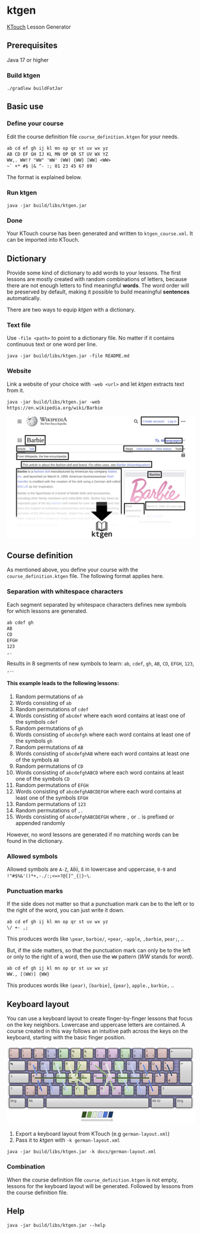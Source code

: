 # ktgen

[KTouch](https://github.com/KDE/ktouch) Lesson Generator


## Prerequisites

Java 17 or higher

### Build ktgen
```shell
./gradlew buildFatJar
```


## Basic use


### Define your course

Edit the course definition file `course_definition.ktgen` for your needs.

```text
ab cd ef gh ij kl mn op qr st uv wx yz
AB CD EF GH IJ KL MN OP QR ST UV WX YZ
WW,. WW!? "WW" 'WW' (WW) {WW} [WW] <WW>
~` +* #$ |& ^- :; 01 23 45 67 89
```

The format is explained below.


### Run ktgen

```shell
java -jar build/libs/ktgen.jar
```


### Done

Your KTouch course has been generated and written to `ktgen_course.xml`.
It can be imported into KTouch.


## Dictionary

Provide some kind of dictionary to add words to your lessons.
The first lessons are mostly created with random combinations of letters,
because there are not enough letters to find meaningful **words**.
The word order will be preserved by default, making it possible to build 
meaningful **sentences** automatically.

There are two ways to equip _ktgen_ with a dictionary.


### Text file

Use `-file <path>` to point to a dictionary file.
No matter if it contains continuous text or one word per line.

```shell
java -jar build/libs/ktgen.jar -file README.md
```


### Website

Link a website of your choice with `-web <url>` and let _ktgen_
extracts text from it.

```shell
java -jar build/libs/ktgen.jar -web https://en.wikipedia.org/wiki/Barbie
```

![keyboard path](docs/text-from-website.jpg)


## Course definition

As mentioned above, you define your course with the `course_definition.ktgen` file.
The following format applies here.


### Separation with whitespace characters

Each segment separated by whitespace characters defines new symbols
for which lessons are generated.

```text
ab cdef gh
AB
CD
EFGH
123
,.
```

Results in 8 segments of new symbols to learn: `ab`, `cdef`, `gh`, `AB`, `CD`, `EFGH`, `123`, `,.`.


#### This example leads to the following lessons:

1. Random permutations of `ab`
2. Words consisting of `ab`
3. Random permutations of `cdef`
4. Words consisting of `abcdef` where each word contains at least one of the symbols `cdef`
5. Random permutations of `gh`
6. Words consisting of `abcdefgh` where each word contains at least one of the symbols `gh`
7. Random permutations of `AB`
8. Words consisting of `abcdefghAB` where each word contains at least one of the symbols `AB`
9. Random permutations of `CD`
10. Words consisting of `abcdefghABCD` where each word contains at least one of the symbols `CD`
11. Random permutations of `EFGH`
12. Words consisting of `abcdefghABCDEFGH` where each word contains at least one of the symbols `EFGH`
13. Random permutations of `123`
14. Random permutations of `,.`
15. Words consisting of `abcdefghABCDEFGH` where `,` or `.` is prefixed or appended randomly

However, no word lessons are generated if no matching words can be found in the dictionary.

### Allowed symbols

Allowed symbols are `A-Z`, `ÄÖÜ`, `ß` in lowercase and uppercase, `0-9`
and `!"#$%&'()*+,-./:;<=>?@[]^_{|}~\`. 


### Punctuation marks

If the side does not matter so that a punctuation mark can be to the left or to the right of the word,
you can just write it down.

```text
ab cd ef gh ij kl mn op qr st uv wx yz
\/ +- ,;
```

This produces words like `\pear`, `barbie/`, `+pear`, `-apple`, `,barbie`, `pear;`, ..

But, if the side matters, so that the punctuation mark can only be 
to the left or only to the right of a word, then use the `WW` pattern (_WW_ stands for _word_).

```text
ab cd ef gh ij kl mn op qr st uv wx yz
WW., [(WW)] {WW}
```

This produces words like `(pear)`, `[barbie]`, `{pear}`, `apple.`, `barbie,` ..


## Keyboard layout

You can use a keyboard layout to create finger-by-finger lessons that 
focus on the key neighbors. Lowercase and uppercase letters are contained.
A course created in this way follows an intuitive path across the keys
on the keyboard, starting with the basic finger position.

![keyboard path](docs/keyboardpath.jpg)


1. Export a keyboard layout from KTouch (e.g `german-layout.xml`)
2. Pass it to _ktgen_ with `-k german-layout.xml`

```shell
java -jar build/libs/ktgen.jar -k docs/german-layout.xml
```


### Combination

When the course definition file `course_definition.ktgen` is not empty,
lessons for the keyboard layout will be generated.
Followed by lessons from the course definition file.


## Help

```shell
java -jar build/libs/ktgen.jar --help
```
